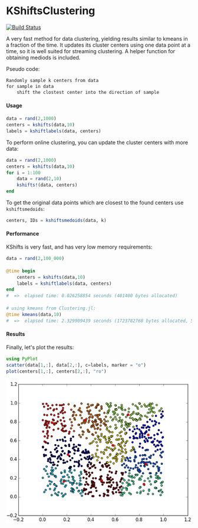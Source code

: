 # KShiftsClustering

[![Build Status](https://travis-ci.org/rened/KShiftsClustering.jl.svg?branch=master)](https://travis-ci.org/rened/KShiftsClustering.jl)

A very fast method for data clustering, yielding results similar to kmeans in a fraction of the time. It updates its cluster centers using one data point at a time, so it is well suited for streaming clustering. A helper function for obtaining mediods is included.

Pseudo code:

```
Randomly sample k centers from data
for sample in data
    shift the clostest center into the direction of sample
```

#### Usage

```jl
data = rand(2,1000)
centers = kshifts(data,10)
labels = kshiftlabels(data, centers)
```

To perform online clustering, you can update the cluster centers with more data:
```jl
data = rand(2,1000)
centers = kshifts(data,10)
for i = 1:100
    data = rand(2,10)
    kshifts!(data, centers)
end
```

To get the original data points which are closest to the found centers use `kshiftsmedoids`:

```jl
centers, IDs = kshiftsmedoids(data, k)
```

#### Performance

KShifts is very fast, and has very low memory requirements:

```jl
data = rand(2,100_000)

@time begin
    centers = kshifts(data,10)
    labels = kshiftlabels(data, centers)
end
#  =>  elapsed time: 0.026258854 seconds (401400 bytes allocated)

# using kmeans from Clustering.jl:
@time kmeans(data,10)
#  =>  elapsed time: 2.329909439 seconds (1723782768 bytes allocated, 53.93% gc time) 
```

#### Results

Finally, let's plot the results:

```jl
using PyPlot
scatter(data[1,:], data[2,:], c=labels, marker = "o")
plot(centers[1,:], centers[2,:], "ro")
```
![](example.png)

